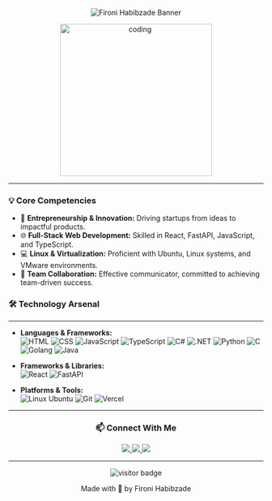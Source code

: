 <p align="center">
  <img src="https://capsule-render.vercel.app/api?type=waving&color=gradient&height=200&section=header&text=Fironi%20Habibzade&fontSize=70&animation=fadeIn&fontAlignY=35&desc=Founder%20of%20MyHomeTeck%20|%20Entrepreneur%20|%20Jr.%20Software%20Developer%20|%20Growth%20Hacker&descAlignY=55&descAlign=50" alt="Fironi Habibzade Banner"/>
</p>

<p align="center">
  <img src="https://media.giphy.com/media/ZVik7pBtu9dNS/giphy.gif" alt="coding" width="300"/>
</p>

---

### 💡 Core Competencies

- 🚀 **Entrepreneurship & Innovation:** Driving startups from ideas to impactful products.
- 🌐 **Full-Stack Web Development:** Skilled in React, FastAPI, JavaScript, and TypeScript.
- 💻 **Linux & Virtualization:** Proficient with Ubuntu, Linux systems, and VMware environments.
- 🤝 **Team Collaboration:** Effective communicator, committed to achieving team-driven success.

### 🛠️ Technology Arsenal
---

- **Languages & Frameworks:**  
  ![HTML](https://img.shields.io/badge/HTML-E34F26?style=flat-square&logo=html5&logoColor=white)
  ![CSS](https://img.shields.io/badge/CSS-1572B6?style=flat-square&logo=css3&logoColor=white)
  ![JavaScript](https://img.shields.io/badge/JavaScript-F7DF1E?style=flat-square&logo=javascript&logoColor=black)
  ![TypeScript](https://img.shields.io/badge/TypeScript-3178C6?style=flat-square&logo=typescript&logoColor=white)
  ![C#](https://img.shields.io/badge/C%23-239120?style=flat-square&logo=c-sharp&logoColor=white)
  ![.NET](https://img.shields.io/badge/.NET-512BD4?style=flat-square&logo=dotnet&logoColor=white)
  ![Python](https://img.shields.io/badge/Python-3776AB?style=flat-square&logo=python&logoColor=white)
  ![C](https://img.shields.io/badge/C-00599C?style=flat-square&logo=c&logoColor=white)
  ![Golang](https://img.shields.io/badge/Go-00ADD8?style=flat-square&logo=go&logoColor=white)
  ![Java](https://img.shields.io/badge/Java-007396?style=flat-square&logo=java&logoColor=white)

- **Frameworks & Libraries:**  
  ![React](https://img.shields.io/badge/React-61DAFB?style=flat-square&logo=react&logoColor=black)
  ![FastAPI](https://img.shields.io/badge/FastAPI-009688?style=flat-square&logo=fastapi&logoColor=white)

- **Platforms & Tools:**  
  ![Linux Ubuntu](https://img.shields.io/badge/Ubuntu-E95420?style=flat-square&logo=ubuntu&logoColor=white)
  ![Git](https://img.shields.io/badge/Git-F05032?style=flat-square&logo=git&logoColor=white)
  ![Vercel](https://img.shields.io/badge/Vercel-000000?style=flat-square&logo=vercel&logoColor=white)


---

<h3 align="center">📫 Connect With Me</h3>

<p align="center">
  <a href="https://www.linkedin.com/in/fironi-habibzade-575283263/">
    <img src="https://img.shields.io/badge/LinkedIn-%230A66C2.svg?style=for-the-badge&logo=linkedin&logoColor=white" />
  </a>
  <a href="mailto:gabibzadeh03@gmail.com">
    <img src="https://img.shields.io/badge/Gmail-%23D14836.svg?style=for-the-badge&logo=gmail&logoColor=white" />
  </a>
  <a href="https://github.com/FironiHabibzade">
    <img src="https://img.shields.io/badge/GitHub-%23181717.svg?style=for-the-badge&logo=github&logoColor=white" />
  </a>
</p>

---

<p align="center">
  <img src="https://komarev.com/ghpvc/?username=FironiHabibzade&color=green" alt="visitor badge"/>
</p>

<p align="center">
 Made with 💚 by Fironi Habibzade
</p>
